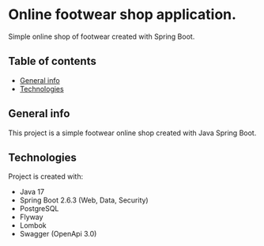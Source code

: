 # Online footwear shop application.
Simple online shop of footwear created with Spring Boot.

## Table of contents
* [General info](#general-info)
* [Technologies](#technologies)

## General info
This project is a simple footwear online shop created with Java Spring Boot.

## Technologies
Project is created with:
* Java 17
* Spring Boot 2.6.3 (Web, Data, Security)
* PostgreSQL
* Flyway
* Lombok
* Swagger (OpenApi 3.0)